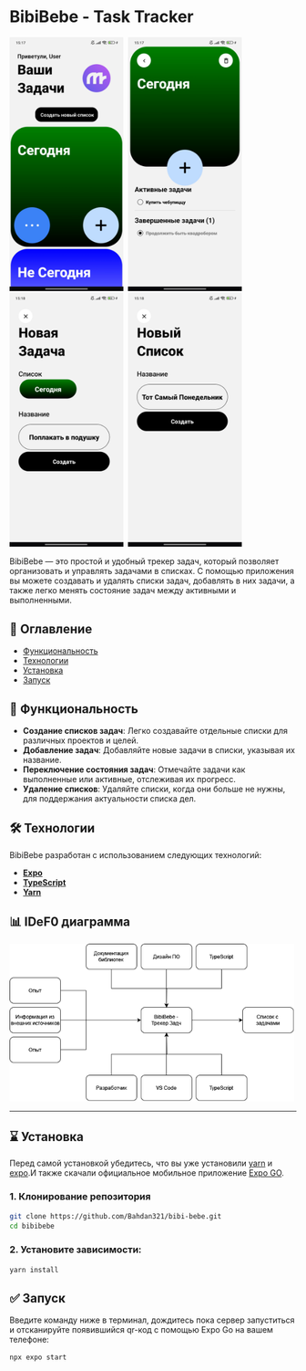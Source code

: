 # BibiBebe - Task Tracker

<kbd> <img src="/assets/screenshots/Menu.jpg" width="200px"/> <img src="/assets/screenshots/List.jpg" width="200px"/> <img src="/assets/screenshots/Add New Task.jpg" width="200px"/> <img src="/assets/screenshots/Add New List.jpg" width="200px"/></kbd>

BibiBebe — это простой и удобный трекер задач, который позволяет организовать и управлять задачами в списках. С помощью приложения вы можете создавать и удалять списки задач, добавлять в них задачи, а также легко менять состояние задач между активными и выполненными.

## 📑 Оглавление
- [Функциональность](#-функциональность)
- [Технологии](#️-технологии)
- [Установка](#-установка)
- [Запуск](#-запуск)

## 🚀 Функциональность
- **Создание списков задач**: Легко создавайте отдельные списки для различных проектов и целей.
- **Добавление задач**: Добавляйте новые задачи в списки, указывая их название.
- **Переключение состояния задач**: Отмечайте задачи как выполненные или активные, отслеживая их прогресс.
- **Удаление списков**: Удаляйте списки, когда они больше не нужны, для поддержания актуальности списка дел.

## 🛠️ Технологии

BibiBebe разработан с использованием следующих технологий:
- **[Expo](https://docs.expo.dev/)**
- **[TypeScript](https://www.typescriptlang.org/)**
- **[Yarn](https://yarnpkg.com/)**

## 📊 IDeF0 диаграмма
<kbd> <img src="/assets/diagrams/diagram.png" width="500px"/> </kbd>

---

## ⌛ Установка

Перед самой установкой убедитесь, что вы уже установили [yarn](https://classic.yarnpkg.com/lang/en/docs/install/) и [expo](https://docs.expo.dev/).И также скачали официальное мобильное приложение [Expo GO](https://expo.dev/go).

### 1. **Клонирование репозитория**

```bash
git clone https://github.com/Bahdan321/bibi-bebe.git
cd bibibebe
```

### 2. **Установите зависимости:**
```bash
yarn install
```

## ✅ Запуск

Введите команду ниже в терминал, дождитесь пока сервер запуститьcя и отсканируйте появившийся qr-код с помощью Expo Go на вашем телефоне:
```bash
npx expo start
```
